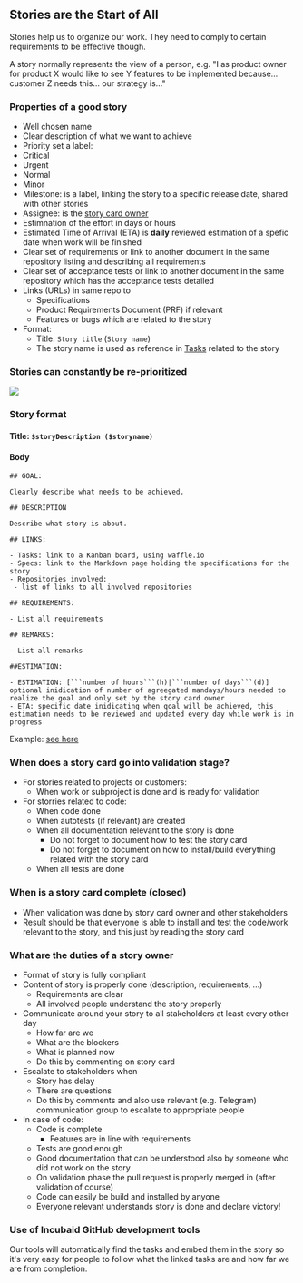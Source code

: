 ## Stories are the Start of All

Stories help us to organize our work. They need to comply to certain requirements to be effective though.
  
A story normally represents the view of a person, e.g. "I as product owner for product X would like to see Y features to be implemented because... customer Z needs this... our strategy is..."


### Properties of a good story

- Well chosen name
- Clear description of what we want to achieve
- Priority set a label:
 - Critical
 - Urgent
 - Normal
 - Minor
- Milestone: is a label, linking the story to a specific release date, shared with other stories
- Assignee: is the [story card owner](roles.md)
- Estimnation of the effort in days or hours
- Estimated Time of Arrival (ETA) is **daily** reviewed estimation of a spefic date when work will be finished
- Clear set of requirements or link to another document in the same repository listing and describing all requirements
- Clear set of acceptance tests or link to another document in the same repository which has the acceptance tests detailed
- Links (URLs) in same repo to
  - Specifications
  - Product Requirements Document (PRF) if relevant
  - Features or bugs which are related to the story
- Format:
	- Title: ```Story title``` (```Story name```)
	- The story name is used as reference in [Tasks](./tickets_tasks.md) related to the story


### Stories can constantly be re-prioritized

![](http://agilemodeling.com/images/requirementsManagement.gif)


### Story format

#### Title: ```$storyDescription ($storyname)```

#### Body

```
## GOAL:

Clearly describe what needs to be achieved.

## DESCRIPTION

Describe what story is about.

## LINKS:

- Tasks: link to a Kanban board, using waffle.io
- Specs: link to the Markdown page holding the specifications for the story
- Repositories involved:
 - list of links to all involved repositories

## REQUIREMENTS:

- List all requirements

## REMARKS:

- List all remarks

##ESTIMATION: 

- ESTIMATION: [```number of hours```(h)|```number of days```(d)] optional inidication of number of agreegated mandays/hours needed to realize the goal and only set by the story card owner
- ETA: specific date inidicating when goal will be achieved, this estimation needs to be reviewed and updated every day while work is in progress
```

Example: [see here](https://github.com/Incubaid/dev_process/issues/21)


### When does a story card go into validation stage?

- For stories related to projects or customers:
	- When work or subproject is done and is ready for validation 
- For storries related to code: 
	- When code done
	- When autotests (if relevant) are created
	- When all documentation relevant to the story is done
		- Do not forget to document how to test the story card
		- Do not forget to document on how to install/build everything related with the story card 
	- When all tests are done
	
	
### When is a story card complete (closed)

- When validation was done by story card owner and other stakeholders
- Result should be that everyone is able to install and test the code/work relevant to the story, and this just by reading the story card 


### What are the duties of a story owner

- Format of story is fully compliant
- Content of story is properly done (description, requirements, ...)
	- Requirements are clear
	- All involved people understand the story properly
- Communicate around your story to all stakeholders at least every other day
	- How far are we
	- What are the blockers
	- What is planned now
	- Do this by commenting on story card
- Escalate to stakeholders when
	- Story has delay
	- There are questions
	- Do this by comments and also use relevant (e.g. Telegram) communication group to escalate to appropriate people
- In case of code:
	- Code is complete 
		- Features are in line with requirements
	- Tests are good enough
	- Good documentation that can be understood also by someone who did not work on the story
	- On validation phase the pull request is properly merged in (after validation of course)
	- Code can easily be build and installed by anyone
	- Everyone relevant understands story is done and declare victory!


### Use of Incubaid GitHub development tools

Our tools will automatically find the tasks and embed them in the story so it's very easy for people to follow what the linked tasks are and how far we are from completion.